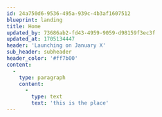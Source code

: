 ```yaml
---
id: 24a750d6-9536-495a-939c-4b3af1607512
blueprint: landing
title: Home
updated_by: 73686ab2-fd43-4959-9059-d98159f3ec3f
updated_at: 1705134447
header: 'Launching on January X'
sub_header: subheader
header_color: '#ff7b00'
content:
  -
    type: paragraph
    content:
      -
        type: text
        text: 'this is the place'
---
```

